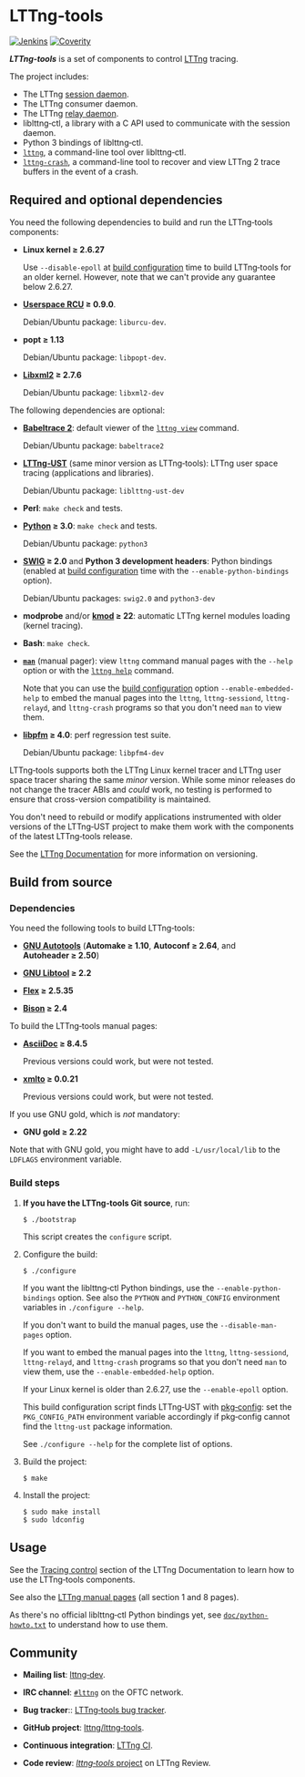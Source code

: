 LTTng&#8209;tools
=================

[![Jenkins](https://img.shields.io/jenkins/s/https/ci.lttng.org/lttng-tools_master_build.svg)](https://ci.lttng.org/job/lttng-tools_master_build/)
[![Coverity](https://img.shields.io/coverity/scan/lttng-tools.svg)](https://scan.coverity.com/projects/lttng-tools)

_**LTTng&#8209;tools**_ is a set of components to control
[LTTng](https://lttng.org/) tracing.

The project includes:

* The LTTng [session daemon](https://lttng.org/man/8/lttng-sessiond/).
* The LTTng consumer daemon.
* The LTTng [relay daemon](https://lttng.org/man/8/lttng-relayd/).
* liblttng&#8209;ctl, a library with a C&nbsp;API used to communicate
  with the session daemon.
* Python&nbsp;3 bindings of liblttng&#8209;ctl.
* [`lttng`](https://lttng.org/man/1/lttng/),
  a command-line tool over liblttng&#8209;ctl.
* [`lttng-crash`](https://lttng.org/man/1/lttng-crash/), a command-line
  tool to recover and view LTTng&nbsp;2 trace buffers in the event of
  a crash.

Required and optional dependencies
----------------------------------
You need the following dependencies to build and run the
LTTng&#8209;tools components:

* **Linux kernel&nbsp;≥&nbsp;2.6.27**

  Use `--disable-epoll` at [build configuration](#configure) time to
  build LTTng&#8209;tools for an older kernel. However, note that we
  can't provide any guarantee below 2.6.27.

* **[Userspace&nbsp;RCU](http://www.liburcu.org/) ≥ 0.9.0**.

  Debian/Ubuntu package: `liburcu-dev`.

* **popt&nbsp;≥&nbsp;1.13**

  Debian/Ubuntu package: `libpopt-dev`.

* **[Libxml2](http://xmlsoft.org/)&nbsp;≥&nbsp;2.7.6**

  Debian/Ubuntu package: `libxml2-dev`

The following dependencies are optional:

* **[Babeltrace&nbsp;2](https://babeltrace.org/)**: default viewer
  of the [`lttng view`](https://lttng.org/man/1/lttng-view/)
  command.

  Debian/Ubuntu package: `babeltrace2`

* **[LTTng&#8209;UST](https://lttng.org/)** (same minor version as
  LTTng&#8209;tools):
  LTTng user space tracing (applications and libraries).

  Debian/Ubuntu package: `liblttng-ust-dev`

* **Perl**: `make check` and tests.

* **[Python](https://www.python.org/)&nbsp;≥&nbsp;3.0**:
  `make check` and tests.

  Debian/Ubuntu package: `python3`

* **[SWIG](http://www.swig.org/)&nbsp;≥&nbsp;2.0** and
  **Python&nbsp;3 development headers**: Python bindings
  (enabled at [build configuration](#configure) time with the
  `--enable-python-bindings` option).

  Debian/Ubuntu packages: `swig2.0` and `python3-dev`

* **modprobe** and/or
  **[kmod](https://git.kernel.org/pub/scm/utils/kernel/kmod/kmod.git/)&nbsp;≥&nbsp;22**:
  automatic LTTng kernel modules loading (kernel tracing).

* **Bash**: `make check`.

* **[`man`](http://man7.org/linux/man-pages/man1/man.1.html)**
  (manual pager): view `lttng` command manual
  pages with the `--help` option or with the
  [`lttng help`](https://lttng.org/man/1/lttng-help/) command.

  Note that you can use the [build configuration](#configure) option
  `--enable-embedded-help` to embed the manual pages into the
  `lttng`, `lttng-sessiond`, `lttng-relayd`, and `lttng-crash` programs
  so that you don't need `man` to view them.

* **[libpfm](http://perfmon2.sourceforge.net/)&nbsp;≥&nbsp;4.0**:
  perf regression test suite.

  Debian/Ubuntu package: `libpfm4-dev`

LTTng&#8209;tools supports both the LTTng Linux kernel tracer and LTTng
user space tracer sharing the same _minor_ version. While some minor
releases do not change the tracer ABIs and _could_ work, no testing is
performed to ensure that cross-version compatibility is maintained.

You don't need to rebuild or modify applications instrumented with older
versions of the LTTng&#8209;UST project to make them work with the
components of the latest LTTng&#8209;tools release.

See the [LTTng Documentation](https://lttng.org/docs/) for more
information on versioning.

Build from source
-----------------
### Dependencies

You need the following tools to build LTTng&#8209;tools:

* **[GNU&nbsp;Autotools](https://www.gnu.org/software/automake/manual/html_node/Autotools-Introduction.html)**
  (**Automake&nbsp;≥&nbsp;1.10**,
  **Autoconf&nbsp;≥&nbsp;2.64**, and **Autoheader&nbsp;≥&nbsp;2.50**)

* **[GNU&nbsp;Libtool](http://www.gnu.org/software/autoconf/)&nbsp;≥&nbsp;2.2**

* **[Flex](https://github.com/westes/flex/)&nbsp;≥&nbsp;2.5.35**

* **[Bison](https://www.gnu.org/software/bison/)&nbsp;≥&nbsp;2.4**

To build the LTTng&#8209;tools manual pages:

* **[AsciiDoc](https://www.methods.co.nz/asciidoc/)&nbsp;≥&nbsp;8.4.5**

  Previous versions could work, but were not tested.

* **[xmlto](https://pagure.io/xmlto)&nbsp;≥&nbsp;0.0.21**

  Previous versions could work, but were not tested.

If you use GNU&nbsp;gold, which is _not_ mandatory:

* **GNU&nbsp;gold&nbsp;≥&nbsp;2.22**

Note that with GNU&nbsp;gold, you might have to add
`-L/usr/local/lib` to the `LDFLAGS` environment variable.

### Build steps

1. **If you have the LTTng&#8209;tools Git source**, run:

       $ ./bootstrap

   This script creates the `configure` script.

2. <span id="configure"></span>Configure the build:

       $ ./configure

   If you want the liblttng&#8209;ctl Python bindings, use the
   `--enable-python-bindings` option. See also the
   `PYTHON` and `PYTHON_CONFIG` environment variables in
   `./configure --help`.

   If you don't want to build the manual pages, use the
   `--disable-man-pages` option.

   If you want to embed the manual pages into the
   `lttng`, `lttng-sessiond`, `lttng-relayd`, and `lttng-crash` programs
   so that you don't need `man` to view them, use the
   `--enable-embedded-help` option.

   If your Linux kernel is older than 2.6.27, use the
   `--enable-epoll` option.

   This build configuration script finds LTTng&#8209;UST with
   [pkg&#8209;config](https://www.freedesktop.org/wiki/Software/pkg-config/):
   set the `PKG_CONFIG_PATH` environment variable accordingly if
   pkg&#8209;config cannot find the `lttng-ust` package information.

   See `./configure --help` for the complete list of options.

3. Build the project:

       $ make

4. Install the project:

       $ sudo make install
       $ sudo ldconfig

Usage
-----
See the [Tracing control](https://lttng.org/docs/#doc-controlling-tracing)
section of the LTTng Documentation to learn how to use the
LTTng&#8209;tools components.

See also the [LTTng manual pages](https://lttng.org/man/) (all
section&nbsp;1 and&nbsp;8 pages).

As there's no official liblttng&#8209;ctl Python bindings yet, see
[`doc/python-howto.txt`](doc/python-howto.txt) to understand how to
use them.

Community
---------
* **Mailing list**:
  [lttng&#8209;dev](https://lists.lttng.org/cgi-bin/mailman/listinfo).

* **IRC channel**:
  [`#lttng`](irc://irc.oftc.net/lttng) on the OFTC network.

* **Bug tracker**::
  [LTTng&#8209;tools bug tracker](https://bugs.lttng.org/projects/lttng-tools/).

* **GitHub project**:
  [lttng/lttng&#8209;tools](https://github.com/lttng/lttng-tools/).

* **Continuous integration**:
  [LTTng CI](https://ci.lttng.org/).

* **Code review**:
  [_lttng&#8209;tools_ project](https://review.lttng.org/q/project:lttng-tools)
  on LTTng Review.
